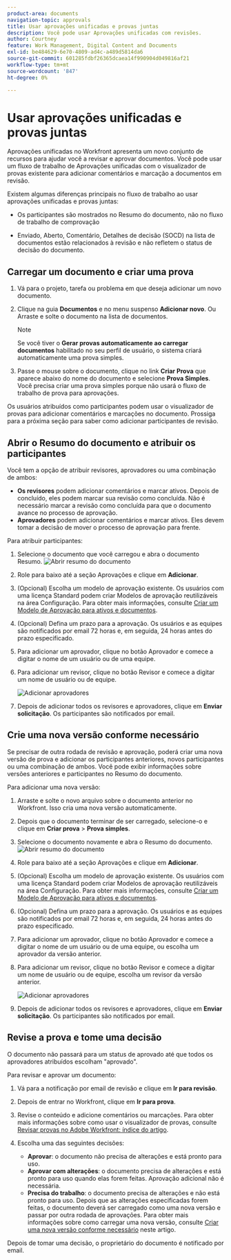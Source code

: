 ```yaml
---
product-area: documents
navigation-topic: approvals
title: Usar aprovações unificadas e provas juntas
description: Você pode usar Aprovações unificadas com revisões.
author: Courtney
feature: Work Management, Digital Content and Documents
exl-id: be484629-6e70-4809-ad4c-a489d5814da6
source-git-commit: 601285fdbf26365dcaea14f990904d049816af21
workflow-type: tm+mt
source-wordcount: '847'
ht-degree: 0%

---
```


# Usar aprovações unificadas e provas juntas

Aprovações unificadas no Workfront apresenta um novo conjunto de recursos para ajudar você a revisar e aprovar documentos. Você pode usar um fluxo de trabalho de Aprovações unificadas com o visualizador de provas existente para adicionar comentários e marcação a documentos em revisão.

Existem algumas diferenças principais no fluxo de trabalho ao usar aprovações unificadas e provas juntas:

* Os participantes são mostrados no Resumo do documento, não no fluxo de trabalho de comprovação

* Enviado, Aberto, Comentário, Detalhes de decisão (SOCD) na lista de documentos estão relacionados à revisão e não refletem o status de decisão do documento.

## Carregar um documento e criar uma prova

1. Vá para o projeto, tarefa ou problema em que deseja adicionar um novo documento.
1. Clique na guia **Documentos** e no menu suspenso **Adicionar novo**.
Ou
Arraste e solte o documento na lista de documentos.

   >[!NOTE]
   >
   >Se você tiver o **Gerar provas automaticamente ao carregar documentos** habilitado no seu perfil de usuário, o sistema criará automaticamente uma prova simples.

1. Passe o mouse sobre o documento, clique no link **Criar Prova** que aparece abaixo do nome do documento e selecione **Prova Simples**. Você precisa criar uma prova simples porque não usará o fluxo de trabalho de prova para aprovações.

Os usuários atribuídos como participantes podem usar o visualizador de provas para adicionar comentários e marcações no documento. Prossiga para a próxima seção para saber como adicionar participantes de revisão.

## Abrir o Resumo do documento e atribuir os participantes

Você tem a opção de atribuir revisores, aprovadores ou uma combinação de ambos:

* **Os revisores** podem adicionar comentários e marcar ativos. Depois de concluído, eles podem marcar sua revisão como concluída. Não é necessário marcar a revisão como concluída para que o documento avance no processo de aprovação.
* **Aprovadores** podem adicionar comentários e marcar ativos. Eles devem tomar a decisão de mover o processo de aprovação para frente.

Para atribuir participantes:

1. Selecione o documento que você carregou e abra o documento Resumo.
   ![Abrir resumo do documento](assets/open-doc-summary.png)

1. Role para baixo até a seção Aprovações e clique em **Adicionar**.

1. (Opcional) Escolha um modelo de aprovação existente. Os usuários com uma licença Standard podem criar Modelos de aprovação reutilizáveis na área Configuração. Para obter mais informações, consulte [Criar um Modelo de Aprovação para ativos e documentos](/help/quicksilver/review-and-approve-work/document-reviews-and-approvals/manage-document-approvals/create-approval-template.md).

1. (Opcional) Defina um prazo para a aprovação. Os usuários e as equipes são notificados por email 72 horas e, em seguida, 24 horas antes do prazo especificado.

1. Para adicionar um aprovador, clique no botão Aprovador e comece a digitar o nome de um usuário ou de uma equipe.

1. Para adicionar um revisor, clique no botão Revisor e comece a digitar um nome de usuário ou de equipe.

   ![Adicionar aprovadores](assets/add-approvers.png)

1. Depois de adicionar todos os revisores e aprovadores, clique em **Enviar solicitação**. Os participantes são notificados por email.

## Crie uma nova versão conforme necessário

Se precisar de outra rodada de revisão e aprovação, poderá criar uma nova versão de prova e adicionar os participantes anteriores, novos participantes ou uma combinação de ambos. Você pode exibir informações sobre versões anteriores e participantes no Resumo do documento.

Para adicionar uma nova versão:

1. Arraste e solte o novo arquivo sobre o documento anterior no Workfront. Isso cria uma nova versão automaticamente.

1. Depois que o documento terminar de ser carregado, selecione-o e clique em **Criar prova** > **Prova simples**.

1. Selecione o documento novamente e abra o Resumo do documento.
   ![Abrir resumo do documento](assets/open-doc-summary.png)

1. Role para baixo até a seção Aprovações e clique em **Adicionar**.

1. (Opcional) Escolha um modelo de aprovação existente. Os usuários com uma licença Standard podem criar Modelos de aprovação reutilizáveis na área Configuração. Para obter mais informações, consulte [Criar um Modelo de Aprovação para ativos e documentos](/help/quicksilver/review-and-approve-work/document-reviews-and-approvals/manage-document-approvals/create-approval-template.md).

1. (Opcional) Defina um prazo para a aprovação. Os usuários e as equipes são notificados por email 72 horas e, em seguida, 24 horas antes do prazo especificado.

1. Para adicionar um aprovador, clique no botão Aprovador e comece a digitar o nome de um usuário ou de uma equipe, ou escolha um aprovador da versão anterior.

1. Para adicionar um revisor, clique no botão Revisor e comece a digitar um nome de usuário ou de equipe, escolha um revisor da versão anterior.

   ![Adicionar aprovadores](assets/add-approvers.png)

1. Depois de adicionar todos os revisores e aprovadores, clique em **Enviar solicitação**. Os participantes são notificados por email.

<!-- add info about reusing previous participants once released -->


## Revise a prova e tome uma decisão

O documento não passará para um status de aprovado até que todos os aprovadores atribuídos escolham &quot;aprovado&quot;.

Para revisar e aprovar um documento:

1. Vá para a notificação por email de revisão e clique em **Ir para revisão**.

1. Depois de entrar no Workfront, clique em **Ir para prova**.

1. Revise o conteúdo e adicione comentários ou marcações. Para obter mais informações sobre como usar o visualizador de provas, consulte [Revisar provas no Adobe Workfront: índice do artigo](/help/quicksilver/review-and-approve-work/proofing/reviewing-proofs-within-workfront/review-proofs-in-wf.md).

1. Escolha uma das seguintes decisões:

   * **Aprovar**: o documento não precisa de alterações e está pronto para uso.
   * **Aprovar com alterações**: o documento precisa de alterações e está pronto para uso quando elas forem feitas. Aprovação adicional não é necessária.
   * **Precisa do trabalho**: o documento precisa de alterações e não está pronto para uso. Depois que as alterações especificadas forem feitas, o documento deverá ser carregado como uma nova versão e passar por outra rodada de aprovações. Para obter mais informações sobre como carregar uma nova versão, consulte [Criar uma nova versão conforme necessário](#create-a-new-version-as-needed) neste artigo.

Depois de tomar uma decisão, o proprietário do documento é notificado por email.

